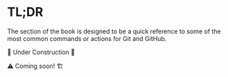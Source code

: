 # TL;DR

The section of the book is designed to be a quick reference to some of the most common commands or actions for Git and GitHub.

<!-- ~ -->

🚧 Under Construction 🚧

⚠️ Coming soon! 🏗️
